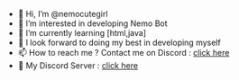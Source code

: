 - 👋 Hi, I’m @nemocutegirl
- 👀 I’m interested in developing Nemo Bot
- 🌱 I’m currently learning [html,java]
- 💞️ I look forward to doing my best in developing myself
- 📫 How to reach me ? Contact me on Discord : [click here](http://discord.com/users/616546739062833152)
- 📡 My Discord Server : [click here](https://discord.gg/fpSYMEEzdG)
<!---
nemocutegirl/nemocutegirl is a ✨ special ✨ repository because its `README.md` (this file) appears on your GitHub profile.
You can click the Preview link to take a look at your changes.
--->

